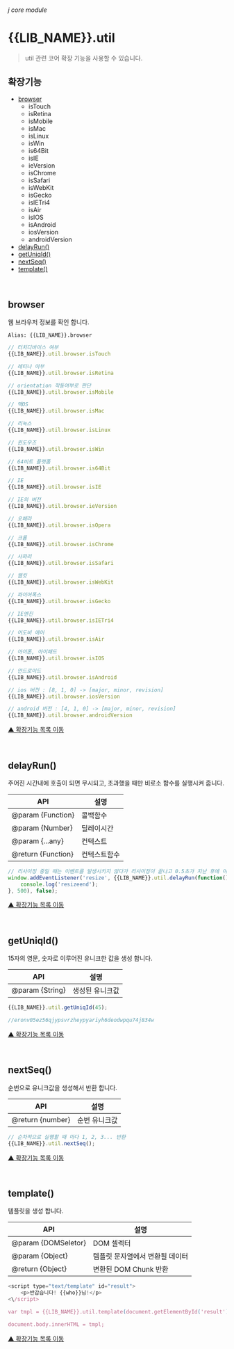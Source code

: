 ###### j core module

# {{LIB_NAME}}.util
> util 관련 코어 확장 기능을 사용할 수 있습니다.

## 확장기능

- [browser](#browser)
    - isTouch
    - isRetina
    - isMobile
    - isMac
    - isLinux
    - isWin
    - is64Bit
    - isIE
    - ieVersion
    - isChrome
    - isSafari
    - isWebKit
    - isGecko
    - isIETri4
    - isAir
    - isIOS
    - isAndroid
    - iosVersion
    - androidVersion
- [delayRun()](#delayrun)
- [getUniqId()](#getuniqid)
- [nextSeq()](#nextseq)
- [template()](#template)

<br>

## browser
웹 브라우저 정보를 확인 합니다.

`Alias: {{LIB_NAME}}.browser`

```js
// 터치디바이스 여부
{{LIB_NAME}}.util.browser.isTouch
```
```js
// 레티나 여부
{{LIB_NAME}}.util.browser.isRetina
```
```js
// orientation 작동여부로 판단
{{LIB_NAME}}.util.browser.isMobile
```
```js
// 맥OS
{{LIB_NAME}}.util.browser.isMac
```
```js
// 리눅스
{{LIB_NAME}}.util.browser.isLinux

```
```js
// 윈도우즈
{{LIB_NAME}}.util.browser.isWin
```
```js
// 64비트 플랫폼
{{LIB_NAME}}.util.browser.is64Bit
```
```js
// IE
{{LIB_NAME}}.util.browser.isIE
```
```js
// IE의 버전
{{LIB_NAME}}.util.browser.ieVersion
```
```js
// 오페라
{{LIB_NAME}}.util.browser.isOpera
```
```js
// 크롬
{{LIB_NAME}}.util.browser.isChrome
```
```js
// 사파리
{{LIB_NAME}}.util.browser.isSafari
```
```js
// 웹킷
{{LIB_NAME}}.util.browser.isWebKit
```
```js
// 파이어폭스
{{LIB_NAME}}.util.browser.isGecko
```
```js
// IE엔진
{{LIB_NAME}}.util.browser.isIETri4
```
```js
// 어도비 에어
{{LIB_NAME}}.util.browser.isAir
```
```js
// 아이폰, 아이패드
{{LIB_NAME}}.util.browser.isIOS
```
```js
// 안드로이드
{{LIB_NAME}}.util.browser.isAndroid
```
```js
// ios 버전 : [8, 1, 0] -> [major, minor, revision]
{{LIB_NAME}}.util.browser.iosVersion
```
```js
// android 버전 : [4, 1, 0] -> [major, minor, revision]
{{LIB_NAME}}.util.browser.androidVersion
```

[▲ 확장기능 목록 이동](#확장기능)

<br>

## delayRun()
주어진 시간내에 호출이 되면 무시되고, 초과했을 때만 비로소 함수를 실행시켜 줍니다.

API | 설명
--- | ---
@param {Function} | 콜백함수
@param {Number} | 딜레이시간
@param {...any} | 컨텍스트
@return {Function} | 컨텍스트함수

```js
// 리사이징 중일 때는 이벤트를 발생시키지 않다가 리사이징이 끝나고 0.5초가 지난 후에 이벤트를 발생시키고자 할 경우 사용.
window.addEventListener('resize', {{LIB_NAME}}.util.delayRun(function() {
    console.log('resizeend');
}, 500), false);
```

[▲ 확장기능 목록 이동](#확장기능)

<br>

## getUniqId()
15자의 영문, 숫자로 이루어진 유니크한 값을 생성 합니다.

API | 설명
--- | ---
@param {String} | 생성된 유니크값

```js
{{LIB_NAME}}.util.getUniqId(45);

//eronv05ez56qjypsvrzheypyariyh6deodwpqu74j834w
```

[▲ 확장기능 목록 이동](#확장기능)

<br>

## nextSeq()
순번으로 유니크값을 생성해서 반환 합니다.

API | 설명
--- | ---
@return {number} | 순번 유니크값

```js
// 순차적으로 실행할 때 마다 1, 2, 3... 반환
{{LIB_NAME}}.util.nextSeq();
```

[▲ 확장기능 목록 이동](#확장기능)

<br>

## template()
템플릿을 생성 합니다.

API | 설명
--- | ---
@param {DOMSeletor} | DOM 셀렉터
@param {Object} | 템플릿 문자열에서 변환될 데이터
@return {Object} | 변환된 DOM Chunk 반환

```js
<script type="text/template" id="result">
    <p>반갑습니다! {{who}}님!</p>
<\/script>

var tmpl = {{LIB_NAME}}.util.template(document.getElementById('result'), {who: 'woonyzzang'});

document.body.innerHTML = tmpl;
```

[▲ 확장기능 목록 이동](#확장기능)
